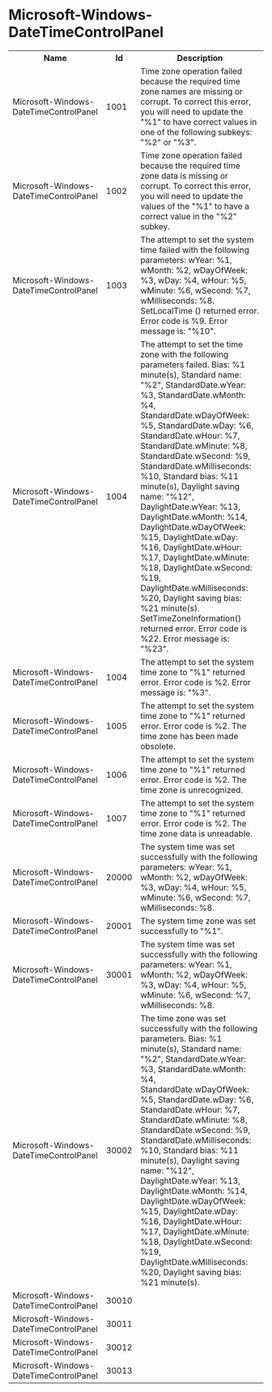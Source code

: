 # Microsoft-Windows-DateTimeControlPanel

<table>
<colgroup><col/><col/><col/></colgroup>
<tr><th>Name</th><th>Id</th><th>Description</th></tr>
<tr><td>Microsoft-Windows-DateTimeControlPanel</td><td>1001</td><td>Time zone operation failed because the required time zone names are missing or corrupt. To correct this error, you will need to update the &quot;%1&quot; to have correct values in one of the following subkeys: &quot;%2&quot; or &quot;%3&quot;.</td></tr>
<tr><td>Microsoft-Windows-DateTimeControlPanel</td><td>1002</td><td>Time zone operation failed because the required time zone data is missing or corrupt. To correct this error, you will need to update the values of the &quot;%1&quot; to have a correct value in the &quot;%2&quot; subkey.</td></tr>
<tr><td>Microsoft-Windows-DateTimeControlPanel</td><td>1003</td><td>The attempt to set the system time failed with the following parameters: wYear: %1, wMonth: %2, wDayOfWeek: %3, wDay: %4, wHour: %5, wMinute: %6, wSecond: %7, wMilliseconds: %8. SetLocalTime () returned error. Error code is %9.  Error message is: &quot;%10&quot;.</td></tr>
<tr><td>Microsoft-Windows-DateTimeControlPanel</td><td>1004</td><td>The attempt to set the time zone with the following parameters failed. Bias: %1 minute(s), Standard name: &quot;%2&quot;, StandardDate.wYear: %3, StandardDate.wMonth: %4, StandardDate.wDayOfWeek: %5, StandardDate.wDay: %6, StandardDate.wHour: %7, StandardDate.wMinute: %8, StandardDate.wSecond: %9, StandardDate.wMilliseconds: %10, Standard bias: %11 minute(s), Daylight saving name: &quot;%12&quot;, DaylightDate.wYear: %13, DaylightDate.wMonth: %14, DaylightDate.wDayOfWeek: %15, DaylightDate.wDay: %16, DaylightDate.wHour: %17, DaylightDate.wMinute: %18, DaylightDate.wSecond: %19, DaylightDate.wMilliseconds: %20, Daylight saving bias: %21 minute(s). SetTimeZoneInformation() returned error.  Error code is %22. Error message is: &quot;%23&quot;.</td></tr>
<tr><td>Microsoft-Windows-DateTimeControlPanel</td><td>1004</td><td>The attempt to set the system time zone to &quot;%1&quot; returned error. Error code is %2. Error message is: &quot;%3&quot;.</td></tr>
<tr><td>Microsoft-Windows-DateTimeControlPanel</td><td>1005</td><td>The attempt to set the system time zone to &quot;%1&quot; returned error. Error code is %2. The time zone has been made obsolete.</td></tr>
<tr><td>Microsoft-Windows-DateTimeControlPanel</td><td>1006</td><td>The attempt to set the system time zone to &quot;%1&quot; returned error. Error code is %2. The time zone is unrecognized.</td></tr>
<tr><td>Microsoft-Windows-DateTimeControlPanel</td><td>1007</td><td>The attempt to set the system time zone to &quot;%1&quot; returned error. Error code is %2. The time zone data is unreadable.</td></tr>
<tr><td>Microsoft-Windows-DateTimeControlPanel</td><td>20000</td><td>The system time was set successfully with the following parameters: wYear: %1, wMonth: %2, wDayOfWeek: %3, wDay: %4, wHour: %5, wMinute: %6, wSecond: %7, wMilliseconds: %8.</td></tr>
<tr><td>Microsoft-Windows-DateTimeControlPanel</td><td>20001</td><td>The system time zone was set successfully to &quot;%1&quot;.</td></tr>
<tr><td>Microsoft-Windows-DateTimeControlPanel</td><td>30001</td><td>The system time was set successfully with the following parameters: wYear: %1, wMonth: %2, wDayOfWeek: %3, wDay: %4, wHour: %5, wMinute: %6, wSecond: %7, wMilliseconds: %8.</td></tr>
<tr><td>Microsoft-Windows-DateTimeControlPanel</td><td>30002</td><td>The time zone was set successfully with the following parameters. Bias: %1 minute(s), Standard name: &quot;%2&quot;, StandardDate.wYear: %3, StandardDate.wMonth: %4, StandardDate.wDayOfWeek: %5, StandardDate.wDay: %6, StandardDate.wHour: %7, StandardDate.wMinute: %8, StandardDate.wSecond: %9, StandardDate.wMilliseconds: %10, Standard bias: %11 minute(s), Daylight saving name: &quot;%12&quot;, DaylightDate.wYear: %13, DaylightDate.wMonth: %14, DaylightDate.wDayOfWeek: %15, DaylightDate.wDay: %16, DaylightDate.wHour: %17, DaylightDate.wMinute: %18, DaylightDate.wSecond: %19, DaylightDate.wMilliseconds: %20, Daylight saving bias: %21 minute(s).</td></tr>
<tr><td>Microsoft-Windows-DateTimeControlPanel</td><td>30010</td><td></td></tr>
<tr><td>Microsoft-Windows-DateTimeControlPanel</td><td>30011</td><td></td></tr>
<tr><td>Microsoft-Windows-DateTimeControlPanel</td><td>30012</td><td></td></tr>
<tr><td>Microsoft-Windows-DateTimeControlPanel</td><td>30013</td><td></td></tr>
</table>
